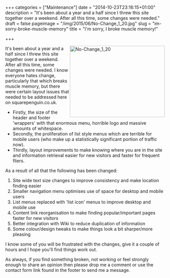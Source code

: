 +++
categories = ["Maintenance"]
date = "2014-10-23T23:16:15+01:00"
description = "It's been about a year and a half since I threw this site together over a weekend. After all this time, some changes were needed."
draft = false
pageimage = "/img/2015/06/No-Change_1_20.jpg"
slug = "im-sorry-broke-muscle-memory"
title = "I'm sorry, I broke muscle memory!"

+++

<img style="float:right;" src="/img/2015/06/No-Change_1_20.jpg" alt="No-Change_1_20" width="300" height="225" />

It's been about a year and a half since I threw this site together over a weekend. After all this time, some changes were needed. I know everyone hates change, particularly that which breaks muscle memory, but there were certain layout issues that needed to be addressed here on squarepenguin.co.uk.

*   Firstly, the size of the header and footer 'wrappers' with that enormous menu, horrible logo and massive amounts of whitespace.
*   Secondly, the proliferation of list style menus which are terrible for mobile users (who make up a statistically significant portion of traffic now).
*   Thirdly, layout improvements to make knowing where you are in the site and information retrieval easier for new visitors and faster for frequent fliers.
<!--more-->
As a result of all that the following has been changed:

1.  Site wide text size changes to improve consistency and make location finding easier
2.  Smaller navigation menu optimises use of space for desktop and mobile users
3.  List menus replaced with 'list icon' menus to improve desktop and mobile use
4.  Content link reorganisation to make finding popular/important pages faster for new visitors
5.  Better integration with Wiki to reduce duplication of information
6.  Some colour/design tweaks to make things look a bit sharper/more pleasing

I know some of you will be frustrated with the changes, give it a couple of hours and I hope you'll find things work out.

As always, if you find something broken, not working or feel strongly enough to share an opinion then please drop me a comment or use the contact form link found in the footer to send me a message.
